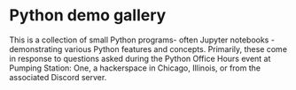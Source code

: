 # Python demo gallery
This is a collection of small Python programs- often Jupyter notebooks - demonstrating various Python features and concepts.  Primarily, these come in response to questions asked during the Python Office Hours event at Pumping Station: One, a hackerspace in Chicago, Illinois, or from the associated Discord server.
